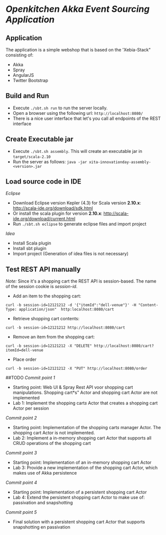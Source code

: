 # _Openkitchen Akka Event Sourcing Application_ 

## Application
The application is a simple webshop that is based on the 'Xebia-Stack" consisting of: 
- Akka
- Spray
- AngularJS
- Twitter Bootstrap

## Build and Run
- Execute ```./sbt.sh run``` to run the server locally. 
- Open a browser using the following url: ```http://localhost:8080/```
- There is a nice user interface that let's you call all endpoints of the REST interface

## Create Executable jar
- Execute ```./sbt.sh assembly```. This will create an executable jar in ```target/scala-2.10```
- Run the server as follows: ```java -jar xita-innovationday-assembly-<version>.jar```


## Load source code in IDE
_Eclipse_
- Download Eclipse version Kepler (4.3) for Scala version **2.10.x**: http://scala-ide.org/download/sdk.html
- Or install the scala plugin for version **2.10.x**: http://scala-ide.org/download/current.html
- Run ```./sbt.sh eclipse``` to generate eclipse files and import project

_Idea_
- Install Scala plugin
- Install sbt plugin
- Import project (Generation of idea files is not necessary)

## Test REST API manually 
_Note:_ Since it's a shopping cart the REST API is session-based. The name of the session cookie is *session-id*.

- Add an item to the shopping cart:
```
curl -b session-id=12121212 -d '{"itemId":"dell-venue"}' -H "Content-Type: application/json"  http:localhost:8080/cart
```

- Retrieve shopping cart contents:
```
curl -b session-id=12121212 http://localhost:8080/cart
```

- Remove an item from the shopping cart:
```
curl -b session-id=12121212 -X "DELETE" http://localhost:8080/cart?itemId=dell-venue
```

- Place order
```
curl -b session-id=12121212 -X "PUT" http://localhost:8080/order
```

##TODO
_Commit point 1_
- Starting point: Web UI & Spray Rest API voor shopping cart manipulations. Shopping cart*s" Actor and shopping cart Actor are not implemented
- Lab 1: Implement the shopping cart*s* Actor that creates a shopping cart Actor per session 

_Commit point 2_
- Starting point: Implementation of the shopping cart*s* manager Actor. The shopping cart Actor is not implemented.
- Lab 2: Implement a in-memory shopping cart Actor that supports all CRUD operations of the shopping cart

_Commit point 3_
- Starting point: Implementation of an in-memory shopping cart Actor  
- Lab 3: Provide a new implementation of the shopping cart Actor, which makes use of Akka persistence

_Commit point 4_
- Starting point: Implementation of a persistent shopping cart Actor
- Lab 4: Extend the persistent shopping cart Actor to make use of: passivation and snapshotting

_Commit point 5_
- Final solution with a persistent shopping cart Actor that supports snapshotting en passivation


